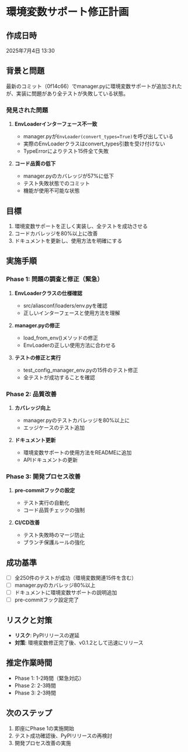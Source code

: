# 環境変数サポート修正計画

## 作成日時
2025年7月4日 13:30

## 背景と問題
最新のコミット（0f14c66）でmanager.pyに環境変数サポートが追加されたが、実装に問題があり全テストが失敗している状態。

### 発見された問題
1. **EnvLoaderインターフェース不一致**
   - manager.pyが`EnvLoader(convert_types=True)`を呼び出している
   - 実際のEnvLoaderクラスはconvert_types引数を受け付けない
   - TypeErrorによりテスト15件全て失敗

2. **コード品質の低下**
   - manager.pyのカバレッジが57%に低下
   - テスト失敗状態でのコミット
   - 機能が使用不可能な状態

## 目標
1. 環境変数サポートを正しく実装し、全テストを成功させる
2. コードカバレッジを80%以上に改善
3. ドキュメントを更新し、使用方法を明確にする

## 実施手順

### Phase 1: 問題の調査と修正（緊急）
1. **EnvLoaderクラスの仕様確認**
   - src/aliasconf/loaders/env.pyを確認
   - 正しいインターフェースと使用方法を理解

2. **manager.pyの修正**
   - load_from_env()メソッドの修正
   - EnvLoaderの正しい使用方法に合わせる

3. **テストの修正と実行**
   - test_config_manager_env.pyの15件のテスト修正
   - 全テストが成功することを確認

### Phase 2: 品質改善
1. **カバレッジ向上**
   - manager.pyのテストカバレッジを80%以上に
   - エッジケースのテスト追加

2. **ドキュメント更新**
   - 環境変数サポートの使用方法をREADMEに追加
   - APIドキュメントの更新

### Phase 3: 開発プロセス改善
1. **pre-commitフックの設定**
   - テスト実行の自動化
   - コード品質チェックの強制

2. **CI/CD改善**
   - テスト失敗時のマージ防止
   - ブランチ保護ルールの強化

## 成功基準
- [ ] 全250件のテストが成功（環境変数関連15件を含む）
- [ ] manager.pyのカバレッジ80%以上
- [ ] ドキュメントに環境変数サポートの説明追加
- [ ] pre-commitフック設定完了

## リスクと対策
- **リスク**: PyPIリリースの遅延
- **対策**: 環境変数修正完了後、v0.1.2として迅速にリリース

## 推定作業時間
- Phase 1: 1-2時間（緊急対応）
- Phase 2: 2-3時間
- Phase 3: 2-3時間

## 次のステップ
1. 即座にPhase 1の実施開始
2. テスト成功確認後、PyPIリリースの再検討
3. 開発プロセス改善の実施
